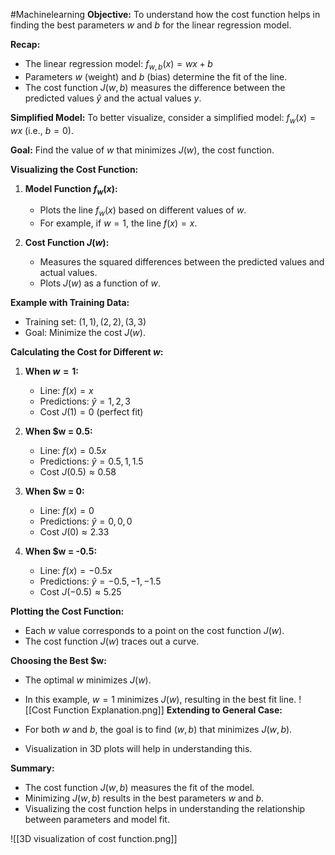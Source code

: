 #Machinelearning
**Objective:** To understand how the cost function helps in finding the best parameters $w$ and $b$ for the linear regression model.

**Recap:**

- The linear regression model: $f_{w, b}(x) = wx + b$
- Parameters $w$ (weight) and $b$ (bias) determine the fit of the line.
- The cost function $J(w, b)$ measures the difference between the predicted values $\hat{y}$ and the actual values $y$.

**Simplified Model:** To better visualize, consider a simplified model: $f_w(x) = wx$ (i.e., $b = 0$).

**Goal:** Find the value of $w$ that minimizes $J(w)$, the cost function.

**Visualizing the Cost Function:**

1. **Model Function $f_w(x)$:**
    
    - Plots the line $f_w(x)$ based on different values of $w$.
    - For example, if $w = 1$, the line $f(x) = x$.
2. **Cost Function $J(w)$:**
    
    - Measures the squared differences between the predicted values and actual values.
    - Plots $J(w)$ as a function of $w$.

**Example with Training Data:**

- Training set: $(1, 1), (2, 2), (3, 3)$
- Goal: Minimize the cost $J(w)$.

**Calculating the Cost for Different $w$:**

1. **When $w = 1$:**
    
    - Line: $f(x) = x$
    - Predictions: $\hat{y} = 1, 2, 3$
    - Cost $J(1) = 0$ (perfect fit)
2. **When $w = 0.5:**
    
    - Line: $f(x) = 0.5x$
    - Predictions: $\hat{y} = 0.5, 1, 1.5$
    - Cost $J(0.5) \approx 0.58$
3. **When $w = 0:**
    
    - Line: $f(x) = 0$
    - Predictions: $\hat{y} = 0, 0, 0$
    - Cost $J(0) \approx 2.33$
4. **When $w = -0.5:**
    
    - Line: $f(x) = -0.5x$
    - Predictions: $\hat{y} = -0.5, -1, -1.5$
    - Cost $J(-0.5) \approx 5.25$

**Plotting the Cost Function:**

- Each $w$ value corresponds to a point on the cost function $J(w)$.
- The cost function $J(w)$ traces out a curve.

**Choosing the Best $w:**

- The optimal $w$ minimizes $J(w)$.
- In this example, $w = 1$ minimizes $J(w)$, resulting in the best fit line.
![[Cost Function  Explanation.png]]
**Extending to General Case:**

- For both $w$ and $b$, the goal is to find $(w, b)$ that minimizes $J(w, b)$.
- Visualization in 3D plots will help in understanding this.

**Summary:**

- The cost function $J(w, b)$ measures the fit of the model.
- Minimizing $J(w, b)$ results in the best parameters $w$ and $b$.
- Visualizing the cost function helps in understanding the relationship between parameters and model fit.

![[3D visualization of cost function.png]]